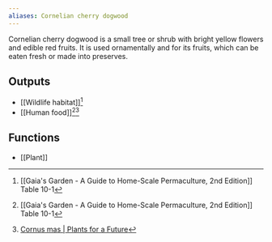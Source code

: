 ```yaml
---
aliases: Cornelian cherry dogwood
---
```

Cornelian cherry dogwood is a small tree or shrub with bright yellow flowers and edible red fruits. It is used ornamentally and for its fruits, which can be eaten fresh or made into preserves.
## Outputs
- [[Wildlife habitat]][^1]
- [[Human food]][^1][^2]
## Functions
- [[Plant]]

[^1]: [[Gaia's Garden - A Guide to Home-Scale Permaculture, 2nd Edition]] Table 10-1
[^2]: [Cornus mas | Plants for a Future](https://pfaf.org/user/plant.aspx?latinname=Cornus+mas)